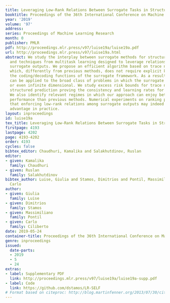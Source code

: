 ```yaml
---
title: Leveraging Low-Rank Relations Between Surrogate Tasks in Structured Prediction
booktitle: Proceedings of the 36th International Conference on Machine Learning
year: '2019'
volume: '97'
address: 
series: Proceedings of Machine Learning Research
month: 0
publisher: PMLR
pdf: http://proceedings.mlr.press/v97/luise19a/luise19a.pdf
url: http://proceedings.mlr.press/v97/luise19a.html
abstract: We study the interplay between surrogate methods for structured prediction
  and techniques from multitask learning designed to leverage relationships between
  surrogate outputs. We propose an efficient algorithm based on trace norm regularization
  which, differently from previous methods, does not require explicit knowledge of
  the coding/decoding functions of the surrogate framework. As a result, our algorithm
  can be applied to the broad class of problems in which the surrogate space is large
  or even infinite dimensional. We study excess risk bounds for trace norm regularized
  structured prediction proving the consistency and learning rates for our estimator.
  We also identify relevant regimes in which our approach can enjoy better generalization
  performance than previous methods. Numerical experiments on ranking problems indicate
  that enforcing low-rank relations among surrogate outputs may indeed provide a significant
  advantage in practice.
layout: inproceedings
id: luise19a
tex_title: Leveraging Low-Rank Relations Between Surrogate Tasks in Structured Prediction
firstpage: 4193
lastpage: 4202
page: 4193-4202
order: 4193
cycles: false
bibtex_editor: Chaudhuri, Kamalika and Salakhutdinov, Ruslan
editor:
- given: Kamalika
  family: Chaudhuri
- given: Ruslan
  family: Salakhutdinov
bibtex_author: Luise, Giulia and Stamos, Dimitrios and Pontil, Massimiliano and Ciliberto,
  Carlo
author:
- given: Giulia
  family: Luise
- given: Dimitrios
  family: Stamos
- given: Massimiliano
  family: Pontil
- given: Carlo
  family: Ciliberto
date: 2019-05-24
container-title: Proceedings of the 36th International Conference on Machine Learning
genre: inproceedings
issued:
  date-parts:
  - 2019
  - 5
  - 24
extras:
- label: Supplementary PDF
  link: http://proceedings.mlr.press/v97/luise19a/luise19a-supp.pdf
- label: Code
  link: https://github.com/dstamos/LR-SELF
# Format based on citeproc: http://blog.martinfenner.org/2013/07/30/citeproc-yaml-for-bibliographies/
---
```

